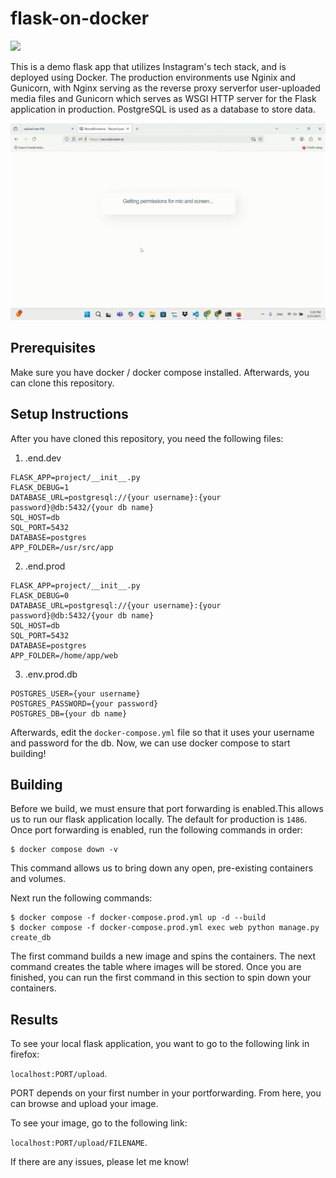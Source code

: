 # flask-on-docker
[![](https://github.com/ShadabS05/final_project/workflows/tests/badge.svg)](https://github.com/ShadabS05/final_project/actions?query=workflow%3Atests)


This is a demo flask app that utilizes Instagram's tech stack, and is deployed using Docker. The production environments use Nginix and Gunicorn, with Nginx serving as the reverse proxy serverfor user-uploaded media files and Gunicorn which serves as WSGI HTTP server for the Flask application in production. PostgreSQL is used as a database to store data.

<img src="video.gif"/>


## Prerequisites

Make sure you have docker / docker compose installed. Afterwards, you can clone this repository.

## Setup Instructions

After you have cloned this repository, you need the following files:

1. .end.dev

```
FLASK_APP=project/__init__.py
FLASK_DEBUG=1
DATABASE_URL=postgresql://{your username}:{your password}@db:5432/{your db name}
SQL_HOST=db
SQL_PORT=5432
DATABASE=postgres
APP_FOLDER=/usr/src/app
```

2. .end.prod

```
FLASK_APP=project/__init__.py
FLASK_DEBUG=0
DATABASE_URL=postgresql://{your username}:{your password}@db:5432/{your db name}
SQL_HOST=db
SQL_PORT=5432
DATABASE=postgres
APP_FOLDER=/home/app/web
```

3. .env.prod.db

```
POSTGRES_USER={your username}
POSTGRES_PASSWORD={your password}
POSTGRES_DB={your db name}
```

Afterwards, edit the `docker-compose.yml` file so that it uses your username and password for the db. Now, we can use docker compose to start building!

## Building

Before we build, we must ensure that port forwarding is enabled.This allows us to run our flask application locally. The default for production is `1486`. Once port forwarding is enabled, run the following commands in order:

```
$ docker compose down -v
```

This command allows us to bring down any open, pre-existing containers and volumes.

Next run the following commands:

```
$ docker compose -f docker-compose.prod.yml up -d --build
$ docker compose -f docker-compose.prod.yml exec web python manage.py create_db
```

The first command builds a new image and spins the containers. The next command creates the table where images will be stored. Once you are finished, you can run the first command in this section to spin down your containers.

## Results

To see your local flask application, you want to go to the following link in firefox:

`localhost:PORT/upload`.

PORT depends on your first number in your portforwarding. From here, you can browse and upload your image.

To see your image, go to the following link: 

`localhost:PORT/upload/FILENAME`.

 If there are any issues, please let me know!
